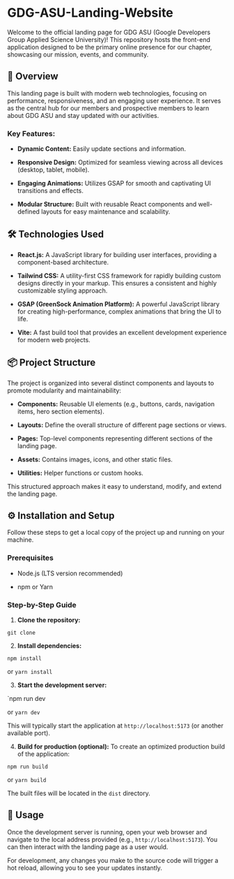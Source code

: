 # GDG-ASU-Landing-Website

Welcome to the official landing page for GDG ASU (Google Developers Group Applied Science University)! This repository hosts the front-end application designed to be the primary online presence for our chapter, showcasing our mission, events, and community.

## 🚀 Overview

This landing page is built with modern web technologies, focusing on performance, responsiveness, and an engaging user experience. It serves as the central hub for our members and prospective members to learn about GDG ASU and stay updated with our activities.

### Key Features:

* **Dynamic Content:** Easily update sections and information.

* **Responsive Design:** Optimized for seamless viewing across all devices (desktop, tablet, mobile).

* **Engaging Animations:** Utilizes GSAP for smooth and captivating UI transitions and effects.

* **Modular Structure:** Built with reusable React components and well-defined layouts for easy maintenance and scalability.

## 🛠️ Technologies Used

* **React.js:** A JavaScript library for building user interfaces, providing a component-based architecture.

* **Tailwind CSS:** A utility-first CSS framework for rapidly building custom designs directly in your markup. This ensures a consistent and highly customizable styling approach.

* **GSAP (GreenSock Animation Platform):** A powerful JavaScript library for creating high-performance, complex animations that bring the UI to life.

* **Vite:** A fast build tool that provides an excellent development experience for modern web projects.

## 📦 Project Structure

The project is organized into several distinct components and layouts to promote modularity and maintainability:

* **Components:** Reusable UI elements (e.g., buttons, cards, navigation items, hero section elements).

* **Layouts:** Define the overall structure of different page sections or views.

* **Pages:** Top-level components representing different sections of the landing page.

* **Assets:** Contains images, icons, and other static files.

* **Utilities:** Helper functions or custom hooks.

This structured approach makes it easy to understand, modify, and extend the landing page.

## ⚙️ Installation and Setup

Follow these steps to get a local copy of the project up and running on your machine.

### Prerequisites

* Node.js (LTS version recommended)

* npm or Yarn

### Step-by-Step Guide

1. **Clone the repository:**

`git clone`


2. **Install dependencies:**

`npm install`

or
`yarn install`


3. **Start the development server:**

`npm run dev

or
`yarn dev`


This will typically start the application at `http://localhost:5173` (or another available port).

4. **Build for production (optional):**
To create an optimized production build of the application:

`npm run build`

or
`yarn build`


The built files will be located in the `dist` directory.

## 🚀 Usage

Once the development server is running, open your web browser and navigate to the local address provided (e.g., `http://localhost:5173`). You can then interact with the landing page as a user would.

For development, any changes you make to the source code will trigger a hot reload, allowing you to see your updates instantly.
